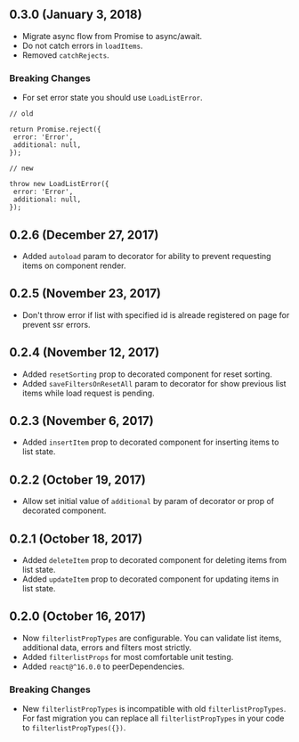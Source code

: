 ## 0.3.0 (January 3, 2018)

 * Migrate async flow from Promise to async/await.
 * Do not catch errors in `loadItems`.
 * Removed `catchRejects`.
 
 ### Breaking Changes
 * For set error state you should use `LoadListError`.
 
 ```
 // old
 
 return Promise.reject({
  error: 'Error',
  additional: null,
});

// new

throw new LoadListError({
  error: 'Error',
  additional: null,
});
 ```

## 0.2.6 (December 27, 2017)

 * Added `autoload` param to decorator for ability to prevent requesting items on component render.

## 0.2.5 (November 23, 2017)

 * Don't throw error if list with specified id is alreade registered on page for prevent ssr errors.

## 0.2.4 (November 12, 2017)

 * Added `resetSorting` prop to decorated component for reset sorting.
 * Added `saveFiltersOnResetAll` param to decorator for show previous list items while load request is pending.

## 0.2.3 (November 6, 2017)

 * Added `insertItem` prop to decorated component for inserting items to list state.

## 0.2.2 (October 19, 2017)

 * Allow set initial value of `additional` by param of decorator or prop of decorated component.

## 0.2.1 (October 18, 2017)

 * Added `deleteItem` prop to decorated component for deleting items from list state.
 * Added `updateItem` prop to decorated component for updating items in list state.

## 0.2.0 (October 16, 2017)

 * Now `filterlistPropTypes` are configurable. You can validate list items, additional data, errors and filters most strictly.
 * Added `filterlistProps` for most comfortable unit testing.
 * Added `react@^16.0.0` to peerDependencies.

### Breaking Changes
 * New `filterlistPropTypes` is incompatible with old `filterlistPropTypes`. For fast migration you can replace all `filterlistPropTypes` in your code to `filterlistPropTypes({})`.
